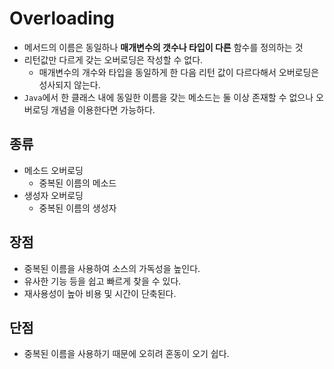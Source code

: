 # Overloading
- 메서드의 이름은 동일하나 **매개변수의 갯수나 타입이 다른** 함수를 정의하는 것
- 리턴값만 다르게 갖는 오버로딩은 작성할 수 없다.
    - 매개변수의 개수와 타입을 동일하게 한 다음 리턴 값이 다르다해서 오버로딩은 성사되지 않는다.
- `Java`에서 한 클래스 내에 동일한 이름을 갖는 메소드는 둘 이상 존재할 수 없으나 오버로딩 개념을 이용한다면 가능하다.

## 종류

- 메소드 오버로딩
    - 중복된 이름의 메소드
- 생성자 오버로딩
    - 중복된 이름의 생성자

## 장점

- 중복된 이름을 사용하여 소스의 가독성을 높인다.
- 유사한 기능 등을 쉽고 빠르게 찾을 수 있다.
- 재사용성이 높아 비용 및 시간이 단축된다.

## 단점

- 중복된 이름을 사용하기 때문에 오히려 혼동이 오기 쉽다.